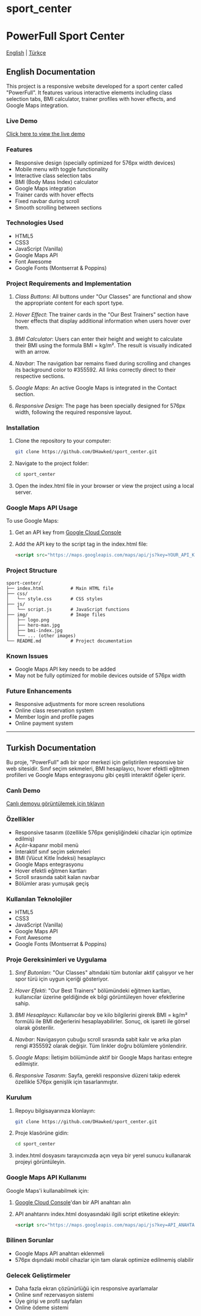 ﻿# sport_center


# PowerFull Sport Center

[English](#english-documentation) | [Türkçe](#turkish-documentation)

## English Documentation

This project is a responsive website developed for a sport center called "PowerFull". It features various interactive elements including class selection tabs, BMI calculator, trainer profiles with hover effects, and Google Maps integration.

### Live Demo

[Click here to view the live demo](https://sunny-kelpie-3a82ac.netlify.app/)


### Features

- Responsive design (specially optimized for 576px width devices)
- Mobile menu with toggle functionality
- Interactive class selection tabs
- BMI (Body Mass Index) calculator
- Google Maps integration
- Trainer cards with hover effects
- Fixed navbar during scroll
- Smooth scrolling between sections

### Technologies Used

- HTML5
- CSS3
- JavaScript (Vanilla)
- Google Maps API
- Font Awesome
- Google Fonts (Montserrat & Poppins)

### Project Requirements and Implementation

1. *Class Buttons*: All buttons under "Our Classes" are functional and show the appropriate content for each sport type.

2. *Hover Effect*: The trainer cards in the "Our Best Trainers" section have hover effects that display additional information when users hover over them.

3. *BMI Calculator*: Users can enter their height and weight to calculate their BMI using the formula BMI = kg/m². The result is visually indicated with an arrow.

4. *Navbar*: The navigation bar remains fixed during scrolling and changes its background color to #355592. All links correctly direct to their respective sections.

5. *Google Maps*: An active Google Maps is integrated in the Contact section.

6. *Responsive Design*: The page has been specially designed for 576px width, following the required responsive layout.

### Installation

1. Clone the repository to your computer:

   ```bash
   git clone https://github.com/DHawked/sport_center.git
   ```

2. Navigate to the project folder:

   ```bash
   cd sport_center
   ```

3. Open the index.html file in your browser or view the project using a local server.

### Google Maps API Usage

To use Google Maps:

1. Get an API key from [Google Cloud Console](https://console.cloud.google.com/)
2. Add the API key to the script tag in the index.html file:

   ```html
   <script src="https://maps.googleapis.com/maps/api/js?key=YOUR_API_KEY&callback=initMap" async defer></script>
   ```

### Project Structure

```
sport-center/
├── index.html          # Main HTML file
├── css/
│   └── style.css       # CSS styles
├── js/
│   └── script.js       # JavaScript functions
├── img/                # Image files
│   ├── logo.png
│   ├── hero-man.jpg
│   ├── bmi-index.jpg
│   └── ... (other images)
└── README.md           # Project documentation
```

### Known Issues

- Google Maps API key needs to be added
- May not be fully optimized for mobile devices outside of 576px width

### Future Enhancements

- Responsive adjustments for more screen resolutions
- Online class reservation system
- Member login and profile pages
- Online payment system

---

## Turkish Documentation

Bu proje, "PowerFull" adlı bir spor merkezi için geliştirilen responsive bir web sitesidir. Sınıf seçim sekmeleri, BMI hesaplayıcı, hover efektli eğitmen profilleri ve Google Maps entegrasyonu gibi çeşitli interaktif öğeler içerir.

### Canlı Demo

[Canlı demoyu görüntülemek için tıklayın](https://sunny-kelpie-3a82ac.netlify.app/)

### Özellikler

- Responsive tasarım (özellikle 576px genişliğindeki cihazlar için optimize edilmiş)
- Açılır-kapanır mobil menü
- İnteraktif sınıf seçim sekmeleri
- BMI (Vücut Kitle İndeksi) hesaplayıcı
- Google Maps entegrasyonu
- Hover efektli eğitmen kartları
- Scroll sırasında sabit kalan navbar
- Bölümler arası yumuşak geçiş

### Kullanılan Teknolojiler

- HTML5
- CSS3
- JavaScript (Vanilla)
- Google Maps API
- Font Awesome
- Google Fonts (Montserrat & Poppins)

### Proje Gereksinimleri ve Uygulama

1. *Sınıf Butonları*: "Our Classes" altındaki tüm butonlar aktif çalışıyor ve her spor türü için uygun içeriği gösteriyor.

2. *Hover Efekti*: "Our Best Trainers" bölümündeki eğitmen kartları, kullanıcılar üzerine geldiğinde ek bilgi görüntüleyen hover efektlerine sahip.

3. *BMI Hesaplayıcı*: Kullanıcılar boy ve kilo bilgilerini girerek BMI = kg/m² formülü ile BMI değerlerini hesaplayabilirler. Sonuç, ok işareti ile görsel olarak gösterilir.

4. *Navbar*: Navigasyon çubuğu scroll sırasında sabit kalır ve arka plan rengi #355592 olarak değişir. Tüm linkler doğru bölümlere yönlendirir.

5. *Google Maps*: İletişim bölümünde aktif bir Google Maps haritası entegre edilmiştir.

6. *Responsive Tasarım*: Sayfa, gerekli responsive düzeni takip ederek özellikle 576px genişlik için tasarlanmıştır.

### Kurulum

1. Repoyu bilgisayarınıza klonlayın:

   ```bash
   git clone https://github.com/DHawked/sport_center.git
   ```

2. Proje klasörüne gidin:

   ```bash
   cd sport_center
   ```

3. index.html dosyasını tarayıcınızda açın veya bir yerel sunucu kullanarak projeyi görüntüleyin.

### Google Maps API Kullanımı

Google Maps'i kullanabilmek için:

1. [Google Cloud Console](https://console.cloud.google.com/)'dan bir API anahtarı alın
2. API anahtarını index.html dosyasındaki ilgili script etiketine ekleyin:

   ```html
   <script src="https://maps.googleapis.com/maps/api/js?key=API_ANAHTARINIZ&callback=initMap" async defer></script>
   ```

### Bilinen Sorunlar

- Google Maps API anahtarı eklenmeli
- 576px dışındaki mobil cihazlar için tam olarak optimize edilmemiş olabilir

### Gelecek Geliştirmeler

- Daha fazla ekran çözünürlüğü için responsive ayarlamalar
- Online sınıf rezervasyon sistemi
- Üye girişi ve profil sayfaları
- Online ödeme sistemi

